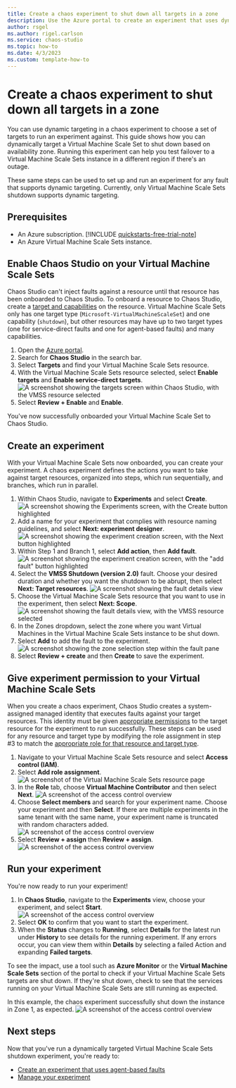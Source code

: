 ```yaml
---
title: Create a chaos experiment to shut down all targets in a zone
description: Use the Azure portal to create an experiment that uses dynamic targeting to select hosts in a zone
author: rsgel
ms.author: rigel.carlson
ms.service: chaos-studio
ms.topic: how-to
ms.date: 4/3/2023
ms.custom: template-how-to
---
```


# Create a chaos experiment to shut down all targets in a zone

You can use dynamic targeting in a chaos experiment to choose a set of targets to run an experiment against. This guide shows how you can dynamically target a Virtual Machine Scale Set to shut down based on availability zone. Running this experiment can help you test failover to a Virtual Machine Scale Sets instance in a different region if there's an outage.

These same steps can be used to set up and run an experiment for any fault that supports dynamic targeting. Currently, only Virtual Machine Scale Sets shutdown supports dynamic targeting.

## Prerequisites

- An Azure subscription. [!INCLUDE [quickstarts-free-trial-note](../../includes/quickstarts-free-trial-note.md)] 
- An Azure Virtual Machine Scale Sets instance.
 
## Enable Chaos Studio on your Virtual Machine Scale Sets

Chaos Studio can't inject faults against a resource until that resource has been onboarded to Chaos Studio. To onboard a resource to Chaos Studio, create a [target and capabilities](chaos-studio-targets-capabilities.md) on the resource. Virtual Machine Scale Sets only has one target type (`Microsoft-VirtualMachineScaleSet`) and one capability (`shutdown`), but other resources may have up to two target types (one for service-direct faults and one for agent-based faults) and many capabilities.

1. Open the [Azure portal](https://portal.azure.com).
1. Search for **Chaos Studio** in the search bar.
1. Select **Targets** and find your Virtual Machine Scale Sets resource.
1. With the Virtual Machine Scale Sets resource selected, select **Enable targets** and **Enable service-direct targets**.
![A screenshot showing the targets screen within Chaos Studio, with the VMSS resource selected](images/tutorial-dynamic-targets-enable.png)
1. Select **Review + Enable** and **Enable**.

You've now successfully onboarded your Virtual Machine Scale Set to Chaos Studio.

## Create an experiment

With your Virtual Machine Scale Sets now onboarded, you can create your experiment. A chaos experiment defines the actions you want to take against target resources, organized into steps, which run sequentially, and branches, which run in parallel. 

1. Within Chaos Studio, navigate to **Experiments** and select **Create**.
![A screenshot showing the Experiments screen, with the Create button highlighted](images/tutorial-dynamic-targets-experiment-browse.png)
1. Add a name for your experiment that complies with resource naming guidelines, and select **Next: experiment designer**.
![A screenshot showing the experiment creation screen, with the Next button highlighted](images/tutorial-dynamic-targets-create-exp.png)
1. Within Step 1 and Branch 1, select **Add action**, then **Add fault**.
![A screenshot showing the experiment creation screen, with the "add fault" button highlighted](images/tutorial-dynamic-targets-experiment-fault.png)
1. Select the **VMSS Shutdown (version 2.0)** fault. Choose your desired duration and whether you want the shutdown to be abrupt, then select **Next: Target resources**.
![A screenshot showing the fault details view](images/tutorial-dynamic-targets-fault-details.png)
1. Choose the Virtual Machine Scale Sets resource that you want to use in the experiment, then select **Next: Scope**.
![A screenshot showing the fault details view, with the VMSS resource selected](images/tutorial-dynamic-targets-fault-resources.png)
1. In the Zones dropdown, select the zone where you want Virtual Machines in the Virtual Machine Scale Sets instance to be shut down.
1. Select **Add** to add the fault to the experiment.
![A screenshot showing the zone selection step within the fault pane](images/tutorial-dynamic-targets-enable.png)
1. Select **Review + create** and then **Create** to save the experiment.

## Give experiment permission to your Virtual Machine Scale Sets

When you create a chaos experiment, Chaos Studio creates a system-assigned managed identity that executes faults against your target resources. This identity must be given [appropriate permissions](chaos-studio-fault-providers.md) to the target resource for the experiment to run successfully. These steps can be used for any resource and target type by modifying the role assignment in step #3 to match the [appropriate role for that resource and target type](chaos-studio-fault-providers.md).

1. Navigate to your Virtual Machine Scale Sets resource and select **Access control (IAM)**.
2. Select **Add role assignment**.
![A screenshot of the Virtual Machine Scale Sets resource page](images/tutorial-dynamic-targets-vmss-iam.png)
3. In the **Role** tab, choose **Virtual Machine Contributor** and then select **Next**.
![A screenshot of the access control overview](images/tutorial-dynamic-targets-role-selection.png)
1. Choose **Select members** and search for your experiment name. Choose your experiment and then **Select**. If there are multiple experiments in the same tenant with the same name, your experiment name is truncated with random characters added.
![A screenshot of the access control overview](images/tutorial-dynamic-targets-role-assignment.png)
1. Select **Review + assign** then **Review + assign**.
![A screenshot of the access control overview](images/tutorial-dynamic-targets-role-confirmation.png)


## Run your experiment

You're now ready to run your experiment!

1. In **Chaos Studio**, navigate to the **Experiments** view, choose your experiment, and select **Start**.
![A screenshot of the access control overview](images/tutorial-dynamic-targets-start-experiment.png)
1. Select **OK** to confirm that you want to start the experiment.
1. When the **Status** changes to **Running**, select **Details** for the latest run under **History** to see details for the running experiment. If any errors occur, you can view them within **Details** by selecting a failed Action and expanding **Failed targets**.

To see the impact, use a tool such as **Azure Monitor** or the **Virtual Machine Scale Sets** section of the portal to check if your Virtual Machine Scale Sets targets are shut down. If they're shut down, check to see that the services running on your Virtual Machine Scale Sets are still running as expected.

In this example, the chaos experiment successfully shut down the instance in Zone 1, as expected.
![A screenshot of the access control overview](images/tutorial-dynamic-targets-view-vmss.png)


## Next steps
Now that you've run a dynamically targeted Virtual Machine Scale Sets shutdown experiment, you're ready to:
- [Create an experiment that uses agent-based faults](chaos-studio-tutorial-agent-based-portal.md)
- [Manage your experiment](chaos-studio-run-experiment.md)


